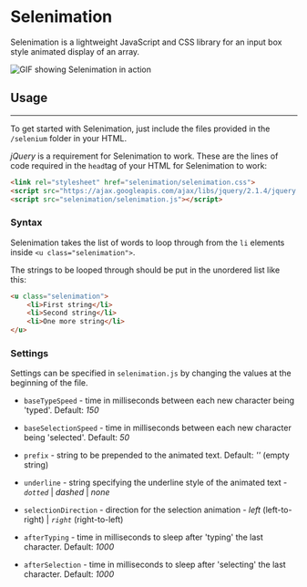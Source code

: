 # Selenimation
Selenimation is a lightweight JavaScript and CSS library for an input box style animated display of an array.

![GIF showing Selenimation in action](http://i.imgur.com/Ykghf5q.gif)

## Usage
---
To get started with Selenimation, just include the files provided in the `/selenium` folder in your HTML.

*jQuery* is a requirement for Selenimation to work. These are the lines of code required in the `head`tag of your HTML for Selenimation to work:
````html
<link rel="stylesheet" href="selenimation/selenimation.css">
<script src="https://ajax.googleapis.com/ajax/libs/jquery/2.1.4/jquery.min.js"></script>
<script src="selenimation/selenimation.js"></script>
````

### Syntax
Selenimation takes the list of words to loop through from the `li` elements inside `<u class="selenimation">`.

The strings to be looped through should be put in the unordered list like this:
````html
<u class="selenimation">
	<li>First string</li>
	<li>Second string</li>
	<li>One more string</li>
</u>
````
### Settings
Settings can be specified in `selenimation.js` by changing the values at the beginning of the file.

* `baseTypeSpeed` - time in milliseconds between each new character being 'typed'. Default: *150*

* `baseSelectionSpeed` - time in milliseconds between each new character being 'selected'. Default: *50*

* `prefix` - string to be prepended to the animated text. Default: *''* (empty string)

* `underline` - string specifying the underline style of the animated text - *`dotted`* | *dashed* | *none*

* `selectionDirection` - direction for the selection animation - *left* (left-to-right) | *`right`* (right-to-left)

* `afterTyping` - time in milliseconds to sleep after 'typing' the last character. Default: *1000*

* `afterSelection` - time in milliseconds to sleep after 'selecting' the last character. Default: *1000*
